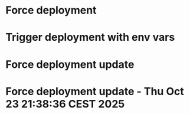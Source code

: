 # Force deployment
# Trigger deployment with env vars
# Force deployment update
# Force deployment update - Thu Oct 23 21:38:36 CEST 2025
